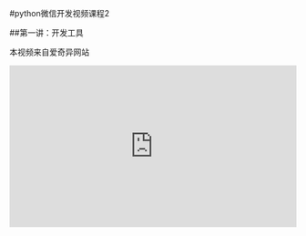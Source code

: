 #python微信开发视频课程2

##第一讲：开发工具

本视频来自爱奇异网站

<div style="position: relative;width:100%;padding-bottom:56.25%; height:0;">
<iframe style="position: absolute;top: 0;left: 0;width: 100%;height: 100%;" src="http://player.video.qiyi.com/61296d23e63183d0a08a30933ed73d3e/0/1212/w_19rr16xdap.swf-albumId=1109523709-tvId=1109523709-isPurchase=0-cnId=12" frameborder=0 allowfullscreen>
</iframe>
</div>

